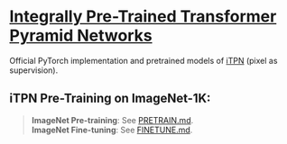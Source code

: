 # [Integrally Pre-Trained Transformer Pyramid Networks](https://openaccess.thecvf.com/content/CVPR2023/papers/Tian_Integrally_Pre-Trained_Transformer_Pyramid_Networks_CVPR_2023_paper.pdf)

Official PyTorch implementation and pretrained models of [iTPN](https://openaccess.thecvf.com/content/CVPR2023/papers/Tian_Integrally_Pre-Trained_Transformer_Pyramid_Networks_CVPR_2023_paper.pdf) (pixel as supervision).

## iTPN Pre-Training on ImageNet-1K: 


> **ImageNet Pre-training**: See [PRETRAIN.md](PRETRAIN.md).\
> **ImageNet Fine-tuning**: See [FINETUNE.md](FINETUNE.md).
